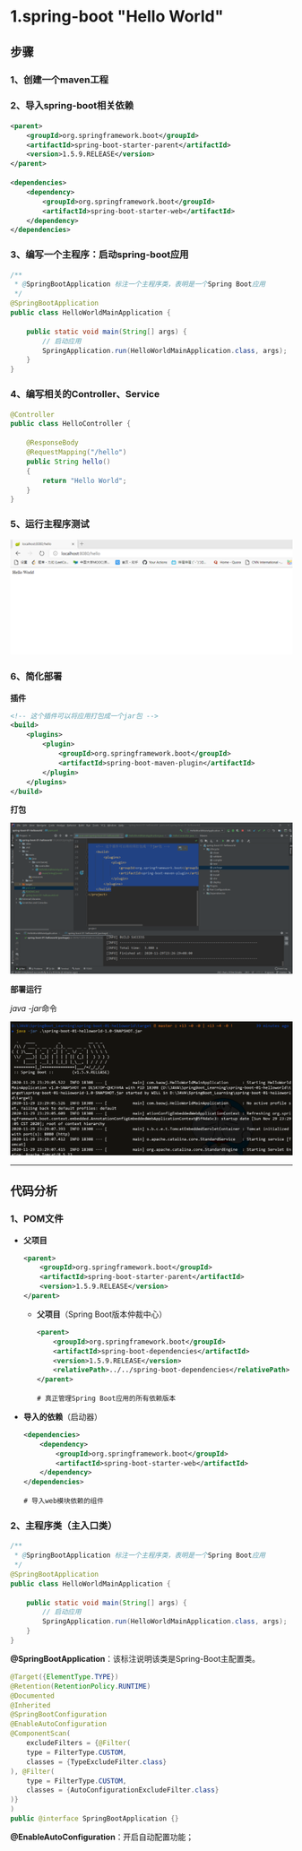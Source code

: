 # 1.spring-boot "Hello World"



## 步骤

### 1、创建一个maven工程

### 2、导入spring-boot相关依赖

~~~~xml
<parent>
    <groupId>org.springframework.boot</groupId>
    <artifactId>spring-boot-starter-parent</artifactId>
    <version>1.5.9.RELEASE</version>
</parent>

<dependencies>
    <dependency>
        <groupId>org.springframework.boot</groupId>
        <artifactId>spring-boot-starter-web</artifactId>
    </dependency>
</dependencies>
~~~~



### 3、编写一个主程序：启动spring-boot应用

~~~java
/**
 * @SpringBootApplication 标注一个主程序类，表明是一个Spring Boot应用
 */
@SpringBootApplication
public class HelloWorldMainApplication {

    public static void main(String[] args) {
        // 启动应用
        SpringApplication.run(HelloWorldMainApplication.class, args);
    }
}
~~~



### 4、编写相关的Controller、Service

~~~java
@Controller
public class HelloController {

    @ResponseBody
    @RequestMapping("/hello")
    public String hello()
    {
        return "Hello World";
    }
}
~~~



### 5、运行主程序测试

![](.md/01_1.png)

### 6、简化部署

**插件**

~~~xml
<!-- 这个插件可以将应用打包成一个jar包 -->
<build>
    <plugins>
        <plugin>
            <groupId>org.springframework.boot</groupId>
            <artifactId>spring-boot-maven-plugin</artifactId>
        </plugin>
    </plugins>
</build>
~~~

**打包**

![](.md/01_2.png)

**部署运行**

*java -jar*命令

![](.md/01_3.png)

****



## 代码分析

### 1、POM文件

* **父项目**

    ~~~xml
    <parent>
        <groupId>org.springframework.boot</groupId>
        <artifactId>spring-boot-starter-parent</artifactId>
        <version>1.5.9.RELEASE</version>
    </parent>
    ~~~

    * **父项目**（Spring Boot版本仲裁中心）

        ~~~xml
        <parent>
            <groupId>org.springframework.boot</groupId>
            <artifactId>spring-boot-dependencies</artifactId>
            <version>1.5.9.RELEASE</version>
            <relativePath>../../spring-boot-dependencies</relativePath>
        </parent>
        
        # 真正管理Spring Boot应用的所有依赖版本
        ~~~

* **导入的依赖**（启动器）

    ~~~xml
    <dependencies>
        <dependency>
            <groupId>org.springframework.boot</groupId>
            <artifactId>spring-boot-starter-web</artifactId>
        </dependency>
    </dependencies>
    
    # 导入web模块依赖的组件
    ~~~



### 2、主程序类（主入口类）

~~~java
/**
 * @SpringBootApplication 标注一个主程序类，表明是一个Spring Boot应用
 */
@SpringBootApplication
public class HelloWorldMainApplication {

    public static void main(String[] args) {
        // 启动应用
        SpringApplication.run(HelloWorldMainApplication.class, args);
    }
}
~~~

**@SpringBootApplication**：该标注说明该类是Spring-Boot主配置类。

~~~java
@Target({ElementType.TYPE})
@Retention(RetentionPolicy.RUNTIME)
@Documented
@Inherited
@SpringBootConfiguration
@EnableAutoConfiguration
@ComponentScan(
    excludeFilters = {@Filter(
    type = FilterType.CUSTOM,
    classes = {TypeExcludeFilter.class}
), @Filter(
    type = FilterType.CUSTOM,
    classes = {AutoConfigurationExcludeFilter.class}
)}
)
public @interface SpringBootApplication {}
~~~

**@EnableAutoConfiguration**：开启自动配置功能；





